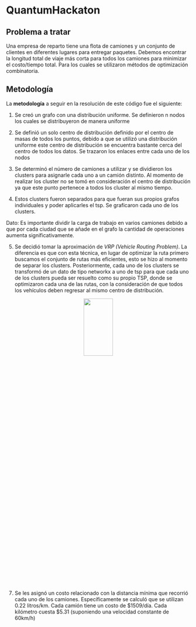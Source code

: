 # QuantumHackaton

## Problema a tratar
Una empresa de reparto tiene una flota de camiones y un conjunto de clientes en diferentes lugares para entregar paquetes.
Debemos encontrar la longitud total de viaje más corta para todos los camiones para minimizar el costo/tiempo total. Para los cuales se utilizaron métodos de optimización combinatoria.

## Metodología
La **metodología** a seguir en la resolución de este código fue el siguiente:

1. Se creó un grafo con una distribución uniforme. Se definieron n nodos los cuales se distribuyeron de manera uniforme

2.  Se definió un solo centro de distribución definido por el centro de masas de todos los puntos, debido a que se utilizó una distribución uniforme este centro de distribución se encuentra bastante cerca del centro de todos los datos. Se trazaron los enlaces entre cada uno de los nodos

3. Se determinó el número de camiones a utilizar y se dividieron los clusters para asignarle cada uno a un camión distinto. Al momento de realizar los cluster no se tomó en consideración el centro de distribución ya que este punto pertenece a todos los cluster al mismo tiempo.

4. Estos clusters fueron separados para que fueran sus propios grafos individuales y poder aplicarles el tsp. Se graficaron cada uno de los clusters.

Dato: Es importante dividir la carga de trabajo en varios camiones debido a que por cada ciudad que se añade en el grafo la cantidad de operaciones aumenta significativamente. 

5. Se decidió tomar la aproximación de *VRP (Vehicle Routing Problem)*. La diferencia es que con esta técnica, en lugar de optimizar la ruta primero buscamos el conjunto de rutas más eficientes, esto se hizo al momento de separar los clusters.
Posteriormente, cada uno de los clusters se transformó de un dato de tipo networkx a uno de tsp para que cada uno de los clusters pueda ser resuelto como su propio TSP, donde se optimizaron cada una de las rutas, con la consideración de que todos los vehículos deben regresar al mismo centro de distribución.
<center>
   <img src="https://ingenieriaindustrialonline.com/wp-content/uploads/2021/07/VRP.png"  width="40%" height="20%">
</center>
 
7. Se les asignó un costo relacionado con la distancia mínima que recorrió cada uno de los camiones. Específicamente se calculó que se utilizan 0.22 litros/km. Cada camión tiene un costo de $1509/día. Cada kilómetro cuesta $5.31 (suponiendo una velocidad constante de 60km/h)
